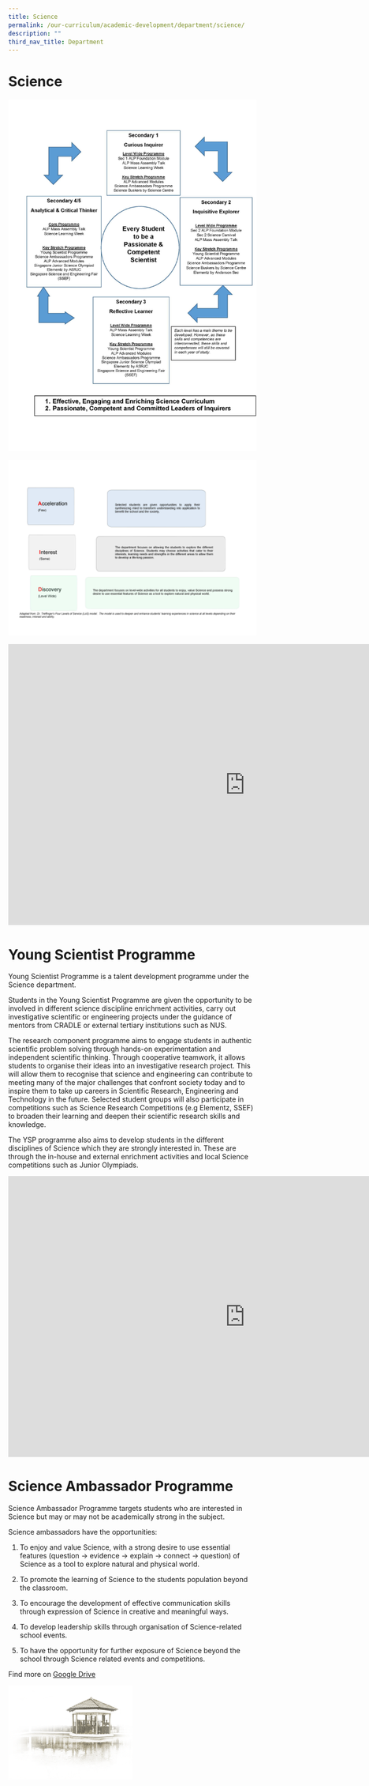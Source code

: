 ```yaml
---
title: Science
permalink: /our-curriculum/academic-development/department/science/
description: ""
third_nav_title: Department
---
```

# **Science**

![](/images/Our%20Curriculum/Academic%20Development/Department/Science/CCHY%20Science%20Dept%20Subpage_Page_1.jpg)

![](/images/Our%20Curriculum/Academic%20Development/Department/Science/CCHY%20Science%20Dept%20Subpage_Page_2.jpg)

<iframe src="https://docs.google.com/presentation/d/e/2PACX-1vRuPLNEL3Y-DYyc9q16wxPVpXbjbSc3x4Ak528Bw2Jz3lrk5NiAuIN9s5MTBEOupGsPZtoajlJMClk0/embed?start=true&amp;loop=true&amp;delayms=5000" frameborder="0" width="960" height="569" allowfullscreen="true"></iframe>

# **Young Scientist Programme**

Young Scientist Programme is a talent development programme under the Science department.  

Students in the Young Scientist Programme are given the opportunity to be involved in different science discipline enrichment activities, carry out investigative scientific or engineering projects under the guidance of mentors from CRADLE or external tertiary institutions such as NUS.  

The research component programme aims to engage students in authentic scientific problem solving through hands-on experimentation and independent scientific thinking. Through cooperative teamwork, it allows students to organise their ideas into an investigative research project. This will allow them to recognise that science and engineering can contribute to meeting many of the major challenges that confront society today and to inspire them to take up careers in Scientific Research, Engineering and Technology in the future. Selected student groups will also participate in competitions such as Science Research Competitions (e.g Elementz, SSEF) to broaden their learning and deepen their scientific research skills and knowledge.

The YSP programme also aims to develop students in the different disciplines of Science which they are strongly interested in. These are through the in-house and external enrichment activities and local Science competitions such as Junior Olympiads.

<iframe allowfullscreen="true" height="569" width="960" frameborder="0" src="https://docs.google.com/presentation/d/e/2PACX-1vTbx5RQJwC7AidXl57MZcqztxUCjdlSfmq2QKmdR8p3SbJYGOZBTe09iHqcC0eCpweBvsY1zv6bMtZO/embed?start=true&amp;loop=true&amp;delayms=5000"></iframe>


# **Science Ambassador Programme**

Science Ambassador Programme targets students who are interested in Science but may or may not be academically strong in the subject. 

Science ambassadors have the opportunities: 

1.	To enjoy and value Science, with a strong desire to use essential features (question -&gt; evidence -&gt; explain -&gt; connect -&gt; question) of Science as a tool to explore natural and physical world.

2.	To promote the learning of Science to the students population beyond the classroom.

3.	To encourage the development of effective communication skills through expression of Science in creative and meaningful ways.

4.	To develop leadership skills through organisation of Science-related school events.

5.  To have the opportunity for further exposure of Science beyond the school through Science related events and competitions. 




Find more on [Google Drive](https://drive.google.com/drive/folders/1r6y0_CwrRZHSoLEUVYM1_n6cV6m5qhzr) 

<img src="/images/pavilion.png" style="width:50%">